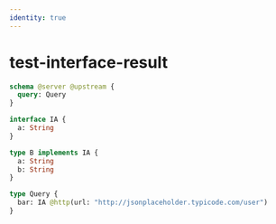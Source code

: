 ```yaml
---
identity: true
---
```


# test-interface-result

```graphql @config
schema @server @upstream {
  query: Query
}

interface IA {
  a: String
}

type B implements IA {
  a: String
  b: String
}

type Query {
  bar: IA @http(url: "http://jsonplaceholder.typicode.com/user")
}
```
